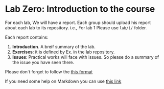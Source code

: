 # Lab Zero: Introduction to the course

For each lab, We will have a report.
Each group should upload his report about each lab to its repository. i.e., For lab 1 Please use `lab/1/` folder.

Each report contains:
1. **Introduction**. A breif summary of the lab.
2. **Exercises**: it is defined by Ex. in the lab repository.
3. **Issues**: Practical works will face with issues. So please do a summary of the issue you have seen there.

Please don't forget to follow the [this format](https://github.com/efrei-paris-sud/2020-sample-project/tree/master/lab/1)

If you need some help on Markdown you can use [this link](https://github.com/efrei-paris-sud/2020-sample-project/blob/main/assets/Markdown-cheatsheet.md)
